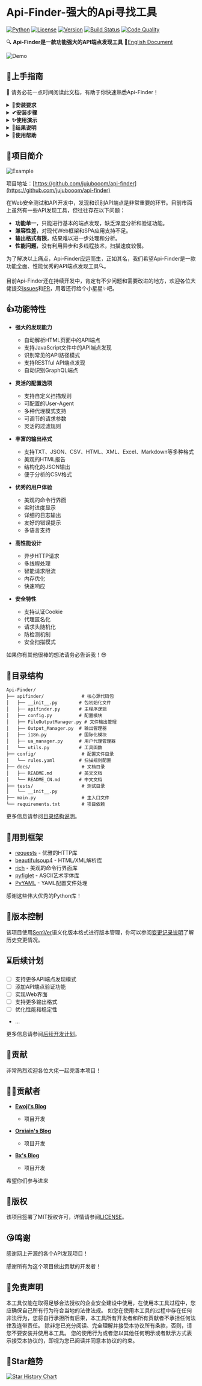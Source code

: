 # Api-Finder-强大的Api寻找工具

[![Python](https://img.shields.io/badge/python-3.7+-blue.svg)](https://www.python.org/downloads/)
[![License](https://img.shields.io/badge/license-MIT-green.svg)](https://github.com/jujubooom/api-finder/blob/master/LICENSE)
[![Version](https://img.shields.io/badge/version-0.6.5-brightgreen.svg)](https://github.com/jujubooom/api-finder/releases)
[![Build Status](https://img.shields.io/badge/build-passing-brightgreen.svg)](https://github.com/jujubooom/api-finder)
[![Code Quality](https://img.shields.io/badge/code%20quality-A-brightgreen.svg)](https://github.com/jujubooom/api-finder)

🔍 **Api-Finder是一款功能强大的API端点发现工具** 📝[English Document](https://github.com/jujubooom/api-finder/blob/master/docs/README.md)

![Demo](./docs/pic/demo.gif)

## 🚀上手指南

📢 请务必花一点时间阅读此文档，有助于你快速熟悉Api-Finder！

<details>
<summary><b>🐍安装要求</b></summary>

Api-Finder基于[Python 3.7+](https://www.python.org/downloads/)开发和测试，需要Python 3.7或更高版本才能运行。
安装Python环境可以参考[Python安装指南](https://www.python.org/downloads/)。运行以下命令检查Python和pip版本：
```bash
python -V
pip -V
```
如果你看到类似以下的输出便说明Python环境没有问题：
```bash
Python 3.8.0
pip 20.2.0 from /usr/local/lib/python3.8/site-packages/pip (python 3.8)
```
</details>

<details>
<summary><b>✔安装步骤</b></summary>

1. **下载项目**

```bash
git clone https://github.com/your-username/api-finder.git
cd api-finder
```

2. **安装依赖**

```bash
# 安装基础依赖
pip install -r requirements.txt

# 可选：如果需要Excel输出格式，请安装
pip install openpyxl

# 验证安装
python main.py --help
```

3. **更新项目**

```bash
git pull origin master
```
</details>

<details>
<summary><b>✨使用演示</b></summary>

基本使用示例：
```bash
# 扫描单个网站
python main.py -u https://example.com

# 使用Cookie进行认证扫描
python main.py -u https://example.com -c "session=abc123"

# 输出结果到文件
python main.py -u https://example.com -o results.txt

# 使用代理
python main.py -u https://example.com -p socks5://127.0.0.1:1080

# 静默模式（只输出发现的API）
python main.py -u https://example.com -s
```

高级使用示例：
```bash
# 详细输出模式
python main.py -u https://example.com -v

# 随机User-Agent
python main.py -u https://example.com -r

# 指定设备类型的User-Agent
python main.py -u https://example.com -a phone    # 手机UA
python main.py -u https://example.com -a weixin   # 微信UA

# 自定义超时和延迟
python main.py -u https://example.com -t 30 -d 1.0

# 强制更新规则文件
python main.py -u https://example.com -U

# 多种输出格式
python main.py -u https://example.com -o results.json    # JSON格式
python main.py -u https://example.com -o results.html    # HTML报告
python main.py -u https://example.com -o results.csv     # CSV表格
python main.py -u https://example.com -o results.xml     # XML格式
python main.py -u https://example.com -o results.xlsx    # Excel表格
python main.py -u https://example.com -o results.md      # Markdown格式
```

</details>

<details>
<summary><b>🧐结果说明</b></summary>

Api-Finder在扫描完成后会生成相应的结果文件：

- **TXT格式**: 纯文本格式，包含所有发现的API端点
- **JSON格式**: 结构化数据，便于程序处理
- **CSV格式**: 表格格式，可用Excel打开
- **HTML格式**: 美观的网页报告，包含详细信息
- **XML格式**: 标准XML格式，便于系统集成
- **Excel格式**: 电子表格格式，支持多工作表
- **Markdown格式**: 文档格式，便于阅读和分享

扫描结果包含以下信息：
- API端点URL
- HTTP方法（GET、POST、PUT、DELETE等）
- 响应状态码
- 响应时间
- 响应头信息
- 响应体大小
- 发现时间戳

</details>

<details>
<summary><b>🤔使用帮助</b></summary>

**命令行参数说明**

```bash
python main.py --help
```

主要参数：
- `-u, --url`: 目标网站URL（必需）
- `-c, --cookie`: 认证Cookie
- `-p, --proxy`: 代理设置
- `-o, --output`: 输出文件路径
- `-s, --silent`: 静默模式
- `-v, --verbose`: 详细输出
- `-r, --random-ua`: 随机User-Agent
- `-a, --user-agent`: 指定User-Agent类型
- `-t, --timeout`: 请求超时时间
- `-d, --delay`: 请求延迟时间
- `-U, --update-rules`: 更新规则文件

**配置文件说明**

Api-Finder使用YAML格式的配置文件来定义扫描规则，配置文件位于`config/rules.yaml`，你可以根据需要修改扫描规则。

**代理设置**

支持多种代理模式：
- HTTP代理：`http://127.0.0.1:8080`
- HTTPS代理：`https://127.0.0.1:8080`
- SOCKS5代理：`socks5://127.0.0.1:1080`

</details>

## 🎉项目简介
![Example](./docs/pic/yanshi.png)

项目地址：[https://github.com/jujubooom/api-finder](https://github.com/jujubooom/api-finder)

在Web安全测试和API开发中，发现和识别API端点是非常重要的环节。目前市面上虽然有一些API发现工具，但往往存在以下问题：

* **功能单一**，只能进行基本的端点发现，缺乏深度分析和验证功能。
* **兼容性差**，对现代Web框架和SPA应用支持不足。
* **输出格式有限**，结果难以进一步处理和分析。
* **性能问题**，没有利用异步和多线程技术，扫描速度较慢。

为了解决以上痛点，Api-Finder应运而生，正如其名，我们希望Api-Finder是一款功能全面、性能优秀的API端点发现工具🔍。

目前Api-Finder还在持续开发中，肯定有不少问题和需要改进的地方，欢迎各位大佬提交[Issues](https://github.com/jujubooom/api-finder/issues)和[PR](https://github.com/jujubooom/api-finder/pulls)，用着还行给个小星星✨吧。

## 👍功能特性

* **强大的发现能力**
  - 自动解析HTML页面中的API端点
  - 支持JavaScript文件中的API端点发现
  - 识别常见的API路径模式
  - 支持RESTful API端点发现
  - 自动识别GraphQL端点

* **灵活的配置选项**
  - 支持自定义扫描规则
  - 可配置的User-Agent
  - 多种代理模式支持
  - 可调节的请求参数
  - 灵活的过滤规则

* **丰富的输出格式**
  - 支持TXT、JSON、CSV、HTML、XML、Excel、Markdown等多种格式
  - 美观的HTML报告
  - 结构化的JSON输出
  - 便于分析的CSV格式

* **优秀的用户体验**
  - 美观的命令行界面
  - 实时进度显示
  - 详细的日志输出
  - 友好的错误提示
  - 多语言支持

* **高性能设计**
  - 异步HTTP请求
  - 多线程处理
  - 智能请求限流
  - 内存优化
  - 快速响应

* **安全特性**
  - 支持认证Cookie
  - 代理匿名化
  - 请求头随机化
  - 防检测机制
  - 安全扫描模式

如果你有其他很棒的想法请务必告诉我！😎

## 🌲目录结构

```
Api-Finder/
├── apifinder/              # 核心源代码包
│   ├── __init__.py        # 包初始化文件
│   ├── apifinder.py       # 主程序逻辑
│   ├── config.py          # 配置模块
│   ├── FileOutputManager.py # 文件输出管理
│   ├── Output_Manager.py  # 输出管理器
│   ├── i18n.py            # 国际化模块
│   ├── ua_manager.py      # 用户代理管理器
│   └── utils.py           # 工具函数
├── config/                 # 配置文件目录
│   └── rules.yaml         # 扫描规则配置
├── docs/                   # 文档目录
│   ├── README.md          # 英文文档
│   └── README_CN.md       # 中文文档
├── tests/                  # 测试目录
│   └── __init__.py
├── main.py                 # 主入口文件
└── requirements.txt        # 项目依赖
```

更多信息请参阅[目录结构说明](https://github.com/jujubooom/api-finder/tree/master/docs/directory_structure.md)。

## 👏用到框架

* [requests](https://github.com/psf/requests) - 优雅的HTTP库
* [beautifulsoup4](https://pypi.org/project/beautifulsoup4/) - HTML/XML解析库
* [rich](https://github.com/Textualize/rich) - 美观的命令行界面库
* [pyfiglet](https://github.com/pwaller/pyfiglet) - ASCII艺术字体库
* [PyYAML](https://pyyaml.org/) - YAML配置文件处理

感谢这些伟大优秀的Python库！

## 🔖版本控制

该项目使用[SemVer](https://semver.org/)语义化版本格式进行版本管理，你可以参阅[变更记录说明](https://github.com/jujubooom/api-finder/tree/master/docs/changes.md)了解历史变更情况。

## ⌛后续计划

- [ ] 支持更多API端点发现模式
- [ ] 添加API端点验证功能
- [ ] 实现Web界面
- [ ] 支持更多输出格式
- [ ] 优化性能和稳定性
- ...

更多信息请参阅[后续开发计划](https://github.com/jujubooom/api-finder/tree/master/docs/todo.md)。

## 🙏贡献

非常热烈欢迎各位大佬一起完善本项目！

## 👨‍💻贡献者

* **[Ewoji's Blog](https://ewoji.cn/)**
  * 项目开发

* **[Orxiain's Blog](https://orxiain.life/)**
  * 项目开发

* **[Bx's Blog](https://www.bx33661.com/)**
  * 项目开发

希望你们参与进来


## 📄版权

该项目签署了MIT授权许可，详情请参阅[LICENSE](https://github.com/jujubooom/api-finder/blob/master/LICENSE)。

## 😘鸣谢

感谢网上开源的各个API发现项目！

感谢所有为这个项目做出贡献的开发者！

## 📜免责声明

本工具仅能在取得足够合法授权的企业安全建设中使用，在使用本工具过程中，您应确保自己所有行为符合当地的法律法规。 
如您在使用本工具的过程中存在任何非法行为，您将自行承担所有后果，本工具所有开发者和所有贡献者不承担任何法律及连带责任。
除非您已充分阅读、完全理解并接受本协议所有条款，否则，请您不要安装并使用本工具。
您的使用行为或者您以其他任何明示或者默示方式表示接受本协议的，即视为您已阅读并同意本协议的约束。

## 💖Star趋势

[![Star History Chart](https://api.star-history.com/svg?repos=jujubooom/Api-Finder&type=Date)](https://www.star-history.com/#jujubooom/Api-Finder&Date)